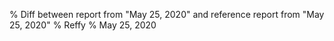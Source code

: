 % Diff between report from "May 25, 2020" and reference report from "May 25, 2020"
% Reffy
% May 25, 2020

